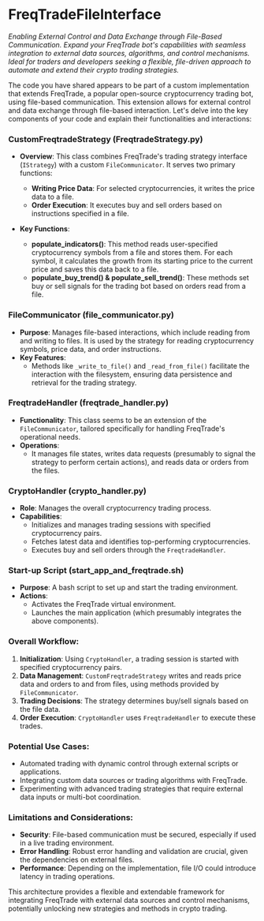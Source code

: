 # FreqTradeFileInterface
_Enabling External Control and Data Exchange through File-Based Communication. Expand your FreqTrade bot's capabilities with seamless integration to external data sources, algorithms, and control mechanisms. Ideal for traders and developers seeking a flexible, file-driven approach to automate and extend their crypto trading strategies._


The code you have shared appears to be part of a custom implementation that extends FreqTrade, a popular open-source cryptocurrency trading bot, using file-based communication. This extension allows for external control and data exchange through file-based interaction. Let's delve into the key components of your code and explain their functionalities and interactions:

### CustomFreqtradeStrategy (FreqtradeStrategy.py)
- **Overview**: This class combines FreqTrade's trading strategy interface (`IStrategy`) with a custom `FileCommunicator`. It serves two primary functions:
  - **Writing Price Data**: For selected cryptocurrencies, it writes the price data to a file.
  - **Order Execution**: It executes buy and sell orders based on instructions specified in a file.

- **Key Functions**:
  - **populate_indicators()**: This method reads user-specified cryptocurrency symbols from a file and stores them. For each symbol, it calculates the growth from its starting price to the current price and saves this data back to a file.
  - **populate_buy_trend() & populate_sell_trend()**: These methods set buy or sell signals for the trading bot based on orders read from a file.

### FileCommunicator (file_communicator.py)
- **Purpose**: Manages file-based interactions, which include reading from and writing to files. It is used by the strategy for reading cryptocurrency symbols, price data, and order instructions.
- **Key Features**:
  - Methods like `_write_to_file()` and `_read_from_file()` facilitate the interaction with the filesystem, ensuring data persistence and retrieval for the trading strategy.

### FreqtradeHandler (freqtrade_handler.py)
- **Functionality**: This class seems to be an extension of the `FileCommunicator`, tailored specifically for handling FreqTrade's operational needs.
- **Operations**:
  - It manages file states, writes data requests (presumably to signal the strategy to perform certain actions), and reads data or orders from the files.

### CryptoHandler (crypto_handler.py)
- **Role**: Manages the overall cryptocurrency trading process.
- **Capabilities**:
  - Initializes and manages trading sessions with specified cryptocurrency pairs.
  - Fetches latest data and identifies top-performing cryptocurrencies.
  - Executes buy and sell orders through the `FreqtradeHandler`.

### Start-up Script (start_app_and_freqtrade.sh)
- **Purpose**: A bash script to set up and start the trading environment.
- **Actions**:
  - Activates the FreqTrade virtual environment.
  - Launches the main application (which presumably integrates the above components).

### Overall Workflow:
1. **Initialization**: Using `CryptoHandler`, a trading session is started with specified cryptocurrency pairs.
2. **Data Management**: `CustomFreqtradeStrategy` writes and reads price data and orders to and from files, using methods provided by `FileCommunicator`.
3. **Trading Decisions**: The strategy determines buy/sell signals based on the file data.
4. **Order Execution**: `CryptoHandler` uses `FreqtradeHandler` to execute these trades.

### Potential Use Cases:
- Automated trading with dynamic control through external scripts or applications.
- Integrating custom data sources or trading algorithms with FreqTrade.
- Experimenting with advanced trading strategies that require external data inputs or multi-bot coordination.

### Limitations and Considerations:
- **Security**: File-based communication must be secured, especially if used in a live trading environment.
- **Error Handling**: Robust error handling and validation are crucial, given the dependencies on external files.
- **Performance**: Depending on the implementation, file I/O could introduce latency in trading operations.

This architecture provides a flexible and extendable framework for integrating FreqTrade with external data sources and control mechanisms, potentially unlocking new strategies and methods in crypto trading.
